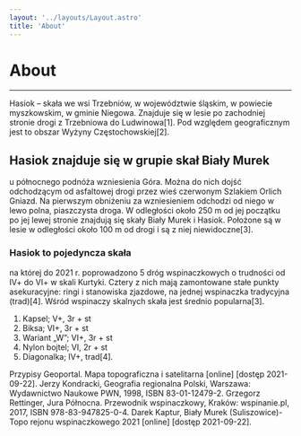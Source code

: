 ```yaml
---
layout: '../layouts/Layout.astro'
title: 'About'
---
```


# About

---

Hasiok – skała we wsi Trzebniów, w województwie śląskim, w powiecie myszkowskim, w gminie Niegowa. Znajduje się w lesie po zachodniej stronie drogi z Trzebniowa do Ludwinowa[1]. Pod względem geograficznym jest to obszar Wyżyny Częstochowskiej[2].

## Hasiok znajduje się w grupie skał Biały Murek

u północnego podnóża wzniesienia Góra. Można do nich dojść odchodzącym od asfaltowej drogi przez wieś czerwonym Szlakiem Orlich Gniazd. Na pierwszym obniżeniu za wzniesieniem odchodzi od niego w lewo polna, piaszczysta droga. W odległości około 250 m od jej początku po jej lewej stronie znajdują się skały Biały Murek i Hasiok. Położone są w lesie w odległości około 100 m od drogi i są z niej niewidoczne[3].

### Hasiok to pojedyncza skała

na której do 2021 r. poprowadzono 5 dróg wspinaczkowych o trudności od IV+ do VI+ w skali Kurtyki. Cztery z nich mają zamontowane stałe punkty asekuracyjne: ringi i stanowiska zjazdowe, na jednej wspinaczka tradycyjna (trad)[4]. Wśród wspinaczy skalnych skała jest średnio popularna[3].

1. Kapsel; V+, 3r + st
2. Biksa; VI+, 3r + st
3. Wariant „W”; VI+, 3r + st
4. Nylon bojtel; VI, 2r + st
5. Diagonalka; IV+, trad[4].

Przypisy
Geoportal. Mapa topograficzna i satelitarna [online] [dostęp 2021-09-22].
Jerzy Kondracki, Geografia regionalna Polski, Warszawa: Wydawnictwo Naukowe PWN, 1998, ISBN 83-01-12479-2.
Grzegorz Rettinger, Jura Północna. Przewodnik wspinaczkowy, Kraków: wspinanie.pl, 2017, ISBN 978-83-947825-0-4.
Darek Kaptur, Biały Murek (Suliszowice)-Topo rejonu wspinaczkowego 2021 [online] [dostęp 2021-09-22].
